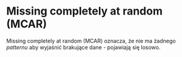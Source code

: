 # Missing completely at random (MCAR)
Missing completely at random (MCAR) oznacza, że nie ma żadnego *patternu* aby wyjaśnić brakujące dane - pojawiają się losowo.